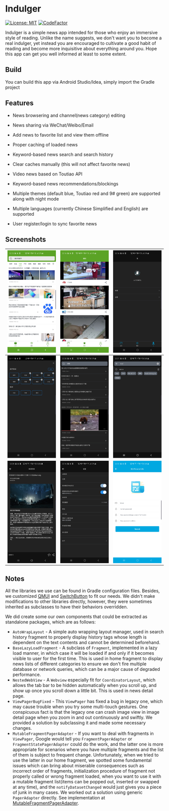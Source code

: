 # Indulger

[![License: MIT](https://img.shields.io/badge/license-MIT-blue.svg)](https://github.com/zx1239856/Indulger/blob/master/LICENSE) [![CodeFactor](https://www.codefactor.io/repository/github/zx1239856/indulger/badge)](https://www.codefactor.io/repository/github/zx1239856/indulger)

Indulger is a simple news app intended for those who enjoy an immersive style of reading. Unlike the name suggests, we don't want you to become a real indulger, yet instead you are encouraged to cultivate a good habit of reading and become more inquisitive about everything around you. Hope this app can get you well informed at least to some extent.

## Build

You can build this app via Android Studio/Idea, simply import the Gradle project

## Features

+ News browsering and channel(news category) editing
+ News sharing via WeChat/Weibo/Email
+ Add news to favorite list and view them offline
+ Proper caching of loaded news
+ Keyword-based news search and search history
+ Clear caches manually (this will not affect favorite news)
+ Video news based on Toutiao API
+ Keyword-based news recommendations/blockings

+ Multiple themes (default blue, Toutiao red and 9# green) are supported along with night mode
+ Multiple languages (currently Chinese Simplified and English) are supported
+ User register/login to sync favorite news

## Screenshots
| ![main_fragment](imgs/Screenshot_20190901-221540_Indulger.jpg) | ![video_list](imgs/Screenshot_20190901-221603_Indulger.jpg)  | ![user_side](imgs/Screenshot_20190901-221641_Indulger.jpg)   |
| ------------------------------------------------------------ | ------------------------------------------------------------ | ------------------------------------------------------------ |
| ![channel_editing](imgs/Screenshot_20190901-221705_Indulger.jpg) | ![search_result](imgs/Screenshot_20190901-222016_Indulger.jpg) | ![search_history](imgs/Screenshot_20190901-222132_Indulger.jpg) |
| ![news_detail](imgs/Screenshot_20190831-233936_Indulger.jpg) | ![settings](imgs/Screenshot_20190901-221627_Indulger.jpg)    | ![personal_info_editing](imgs/Screenshot_20190901-222201_Indulger.jpg) |




## Notes

All the libraries we use can be found in Gradle configuration files. Besides, we customized [QMUI](https://github.com/Tencent/QMUI_Android.git) and [SwitchButton](https://github.com/zcweng/SwitchButton.git) to fit our needs. We didn't make modifications to other libraries directly, however, they were sometimes inherited as subclasses to have their behaviors overridden. 

We did create some our own components that could be extracted as standalone packages, which are as follows:

+ `AutoWrapLayout` - A simple auto wrapping layout manager, used in search history fragment to properly display history tags whose length is dependent on the text contents and cannot be determined beforehand.
+ `BaseLazyLoadFragment` - A subclass of `Fragment`, implemented in a lazy load manner, in which case it will be loaded if and only if it becomes visible to user for the first time. This is used in home fragment to display news lists of different categories to ensure we don't fire multiple database or network queries, which can be a major cause of degraded performance.
+ `NestedWebView` - A `Webview` especially fit for `CoordinatorLayout`, which allows the tab bar to be hidden automatically when you scroll up, and show up once you scroll down a little bit. This is used in news detail page.
+ `ViewPagerBugFixed` - This `ViewPager` has fixed a bug in legacy one, which may cause trouble when you try some multi-touch gestures. One conspicuous fact is that the legacy one can crash image view in image detail page when you zoom in and out continuously and swiftly. We provided a solution by subclassing it and made some necessary changes.
+ `MutableFragmentPagerAdapter` - If you want to deal with fragments in `ViewPager`, Google would tell you `FragmentPagerAdapter` or `FragmentStatePagerAdapter` could do the work, and the latter one is more appropriate for scenarios where you have multiple fragments and the list of them is subject to frequent change. Unfortunately, when we tried to use the latter in our home fragment, we spotted some fundamental issues which can bring about miserable consequences such as incorrect order of fragments, initialization procedure of fragment not properly called or wrong fragment loaded, when you want to use it with a mutable fragment list(items can be popped out, inserted or swapped at any time), and the `notifyDatasetChanged` would just gives you a piece of junk in many cases. We worked out a solution using generic `PagerAdapter` directly. See implementation at [MutableFragmentPagerAdapter](app/src/main/java/com/inftyloop/indulger/adapter/MutableFragmentPagerAdapter.java).